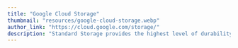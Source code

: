 ```yaml
---
title: "Google Cloud Storage"
thumbnail: "resources/google-cloud-storage.webp"
author_link: "https://cloud.google.com/storage/"
description: "Standard Storage provides the highest level of durability, availability and performance of all Google Cloud Storage services. It’s specifically designed for use cases requiring low latency and frequent data access, such as website content distribution and video streaming. Standard storage is all about performance."
---
```

